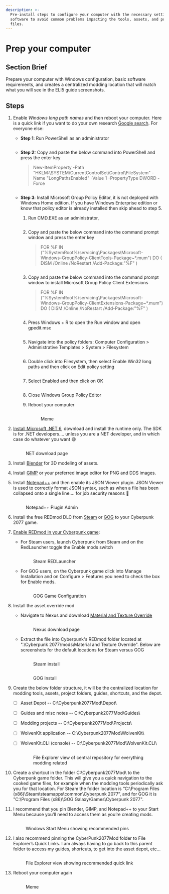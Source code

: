 ```yaml
---
description: >-
  Pre-install steps to configure your computer with the necessary settings and
  software to avoid common problems impacting the tools, assets, and project
  files.
---
```


# Prep your computer

## Section Brief

Prepare your computer with Windows configuration, basic software requirements, and creates a centralized modding location that will match what you will see in the ELI5 guide screenshots.

## Steps

1. Enable _Windows long path names_ and then reboot your computer. Here is a quick link if you want to do your own research [Google search](https://www.google.com/search?q=enable+Windows+long+path+names). For everyone else:
   *   **Step 1**: Run PowerShell as an administrator

       <figure><img src="../../../.gitbook/assets/ELI5_GetStart_Prep_S01-01.png" alt=""><figcaption></figcaption></figure>
   *   **Step 2:** Copy and paste the below command into PowerShell and press the enter key

       > New-ItemProperty -Path "HKLM:\SYSTEM\CurrentControlSet\Control\FileSystem" -Name "LongPathsEnabled" -Value 1 -PropertyType DWORD -Force

       <figure><img src="../../../.gitbook/assets/ELI5_GetStart_Prep_S01-02.png" alt=""><figcaption></figcaption></figure>
   * **Step 3**: Install Microsoft Group Policy Editor, it is not deployed with Windows Home edition. If you have Windows Enterprise edition or know that policy editor is already installed then skip ahead to step 5.
     1.  Run CMD.EXE as an administrator,

         <figure><img src="../../../.gitbook/assets/ELI5_GetStart_Prep_S01-03-01.png" alt=""><figcaption></figcaption></figure>
     2.  Copy and paste the below command into the command prompt window and press the enter key

         > FOR %F IN ("%SystemRoot%\servicing\Packages\Microsoft-Windows-GroupPolicy-ClientTools-Package\~\*.mum") DO ( DISM /Online /NoRestart /Add-Package:"%F" )

         <figure><img src="../../../.gitbook/assets/ELI5_GetStart_Prep_S01-03-02.png" alt=""><figcaption></figcaption></figure>
     3.  Copy and paste the below command into the command prompt window to install Microsoft Group Policy Client Extensions

         > FOR %F IN ("%SystemRoot%\servicing\Packages\Microsoft-Windows-GroupPolicy-ClientExtensions-Package\~\*.mum") DO ( DISM /Online /NoRestart /Add-Package:"%F" )

         <figure><img src="../../../.gitbook/assets/ELI5_GetStart_Prep_S01-03-03.png" alt=""><figcaption></figcaption></figure>
     4.  Press Windows + R to open the Run window and open gpedit.msc

         <figure><img src="../../../.gitbook/assets/ELI5_GetStart_Prep_S01-03-04.png" alt=""><figcaption></figcaption></figure>
     5.  Navigate into the policy folders: Computer Configuration > Administrative Templates > System > Filesystem

         <figure><img src="../../../.gitbook/assets/ELI5_GetStart_Prep_S01-03-05.png" alt=""><figcaption></figcaption></figure>
     6.  Double click into Filesystem, then select Enable Win32 long paths and then click on Edit policy setting

         <figure><img src="../../../.gitbook/assets/ELI5_GetStart_Prep_S01-03-06.png" alt=""><figcaption></figcaption></figure>
     7.  Select Enabled and then click on OK

         <figure><img src="../../../.gitbook/assets/ELI5_GetStart_Prep_S01-03-07.png" alt=""><figcaption></figcaption></figure>
     8. Close Windows Group Policy Editor
     9.  Reboot your computer

         <figure><img src="../../../.gitbook/assets/ELI5_GetStart_Prep_S01-03-09.png" alt=""><figcaption><p>Meme</p></figcaption></figure>
2.  [Install Microsoft .NET 6](https://dotnet.microsoft.com/en-us/download), download and install the runtime only. The SDK is for .NET developers…. unless you are a NET developer, and in which case do whatever you want :smile:

    <figure><img src="../../../.gitbook/assets/ELI5_GetStart_Prep_S02.png" alt=""><figcaption><p>NET download page</p></figcaption></figure>
3. Install [Blender](https://www.blender.org/download/) for 3D modeling of assets.
4. Install [GIMP](https://www.gimp.org/downloads/) or your preferred image editor for PNG and DDS images.
5.  Install [Notepad++](https://notepad-plus-plus.org/downloads/) and then enable its JSON Viewer plugin. JSON Viewer is used to correctly format JSON syntax, such as when a file has been collapsed onto a single line.... for job security reasons :tada:

    <figure><img src="../../../.gitbook/assets/ELI5_GetStart_Prep_S05.png" alt=""><figcaption><p>Notepad++ Plugin Admin</p></figcaption></figure>
6. Install the free REDmod DLC from [Steam](https://store.steampowered.com/app/2060310/Cyberpunk\_2077\_REDmod/) or [GOG](https://www.gog.com/game/cyberpunk\_2077\_redmod) to your Cyberpunk 2077 game.
7. [Enable REDmod in your Cyberpunk game](https://www.youtube.com/watch?v=Rcf65OvEJTo\&t=121s):&#x20;
   *   For Steam users, launch Cyberpunk from Steam and on the RedLauncher toggle the Enable mods switch

       <figure><img src="../../../.gitbook/assets/ELI5_GetStart_Prep_S07-01.png" alt=""><figcaption><p>Steam REDLauncher</p></figcaption></figure>
   *   For GOG users, on the Cyberpunk game click into Manage Installation and on Configure > Features you need to check the box for Enable mods.

       <figure><img src="../../../.gitbook/assets/ELI5_GetStart_Prep_S07-02.png" alt=""><figcaption><p>GOG Game Configuration</p></figcaption></figure>
8. Install the asset override mod
   *   Navigate to Nexus and download [Material and Texture Override](https://www.nexusmods.com/cyberpunk2077/mods/5266)

       <figure><img src="../../../.gitbook/assets/ELI5_GetStart_Prep_S08-01.png" alt=""><figcaption><p>Nexus download page</p></figcaption></figure>
   *   Extract the file into Cyberpunk's REDmod folder located at ".\Cyberpunk 2077\mods\Material and Texture Override". Below are screenshots for the default locations for Steam versus GOG

       <figure><img src="../../../.gitbook/assets/ELI5_GetStart_Prep_S08-02.png" alt=""><figcaption><p>Steam install</p></figcaption></figure>

       <figure><img src="../../../.gitbook/assets/ELI5_GetStart_Prep_S08-03.png" alt=""><figcaption><p>GOG Install</p></figcaption></figure>
9. Create the below folder structure, it will be the centralized location for modding tools, assets, project folders, guides, shortcuts, and the depot.
   * [ ] Asset Depot -- C:\Cyberpunk2077Mod\Depot\\
   * [ ] Guides and misc notes -- C:\Cyberpunk2077Mod\Guides\\
   * [ ] Modding projects -- C:\Cyberpunk2077Mod\Projects\\
   * [ ] WolvenKit application -- C:\Cyberpunk2077Mod\WolvenKit\\
   *   [ ] WolvenKit.CLI (console) -- C:\Cyberpunk2077Mod\WolvenKit.CLI\\

       <figure><img src="../../../.gitbook/assets/ELI5_GetStart_Prep_S09.png" alt=""><figcaption><p>File Explorer view of central repository for everything modding related</p></figcaption></figure>
10. Create a shortcut in the folder C:\Cyberpunk2077Mod\ to the Cyberpunk game folder. This will give you a quick navigation to the cooked game files, for example when the modding tools periodically ask you for that location. For Steam the folder location is “C:\Program Files (x86)\Steam\steamapps\common\Cyberpunk 2077”, and for GOG it is "C:\Program Files (x86)\GOG Galaxy\Games\Cyberpunk 2077".
11. I recommend that you pin Blender, GIMP, and Notepad++ to your Start Menu because you’ll need to access them as you’re creating mods.

    <figure><img src="../../../.gitbook/assets/ELI5_GetStart_Prep_S11.png" alt=""><figcaption><p>Windows Start Menu showing recommended pins</p></figcaption></figure>
12. I also recommend pinning the CyberPunk2077Mod folder to File Explorer’s Quick Links. I am always having to go back to this parent folder to access my guides, shortcuts, to get into the asset depot, etc...

    <figure><img src="../../../.gitbook/assets/ELI5_GetStart_Prep_S12.png" alt=""><figcaption><p>File Explorer view showing recommended quick link</p></figcaption></figure>
13. Reboot your computer again

    <figure><img src="../../../.gitbook/assets/ELI5_GetStart_Prep_S13.png" alt=""><figcaption><p>Meme</p></figcaption></figure>
